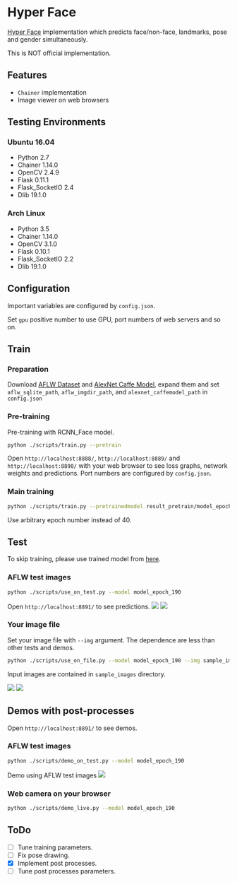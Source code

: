 # Hyper Face #
[Hyper Face](https://arxiv.org/abs/1603.01249) implementation which predicts face/non-face, landmarks, pose and gender simultaneously.

This is NOT official implementation.

## Features ##
* `Chainer` implementation
* Image viewer on web browsers

## Testing Environments ##
### Ubuntu 16.04 ###
* Python 2.7
* Chainer 1.14.0
* OpenCV 2.4.9
* Flask 0.11.1
* Flask_SocketIO 2.4
* Dlib 19.1.0

### Arch Linux ###
* Python 3.5
* Chainer 1.14.0
* OpenCV 3.1.0
* Flask 0.10.1
* Flask_SocketIO 2.2
* Dlib 19.1.0

## Configuration ##
Important variables are configured by `config.json`.

Set `gpu` positive number to use GPU, port numbers of web servers and so on.

## Train ##
### Preparation ###
Download [AFLW Dataset](https://lrs.icg.tugraz.at/research/aflw/) and [AlexNet Caffe Model](https://github.com/BVLC/caffe/tree/master/models/bvlc_alexnet), expand them and set `aflw_sqlite_path`, `aflw_imgdir_path`, and `alexnet_caffemodel_path` in `config.json`

### Pre-training ###
Pre-training with RCNN_Face model.
```bash
python ./scripts/train.py --pretrain
```
Open `http://localhost:8888/`, `http://localhost:8889/` and `http://localhost:8890/` with your web browser to see loss graphs, network weights and predictions.
Port numbers are configured by `config.json`.

### Main training ###
```bash
python ./scripts/train.py --pretrainedmodel result_pretrain/model_epoch_40
```
Use arbitrary epoch number instead of 40.

## Test ##
To skip training, please use trained model from [here](https://www.dropbox.com/s/qrc1c9ek737ljm5/model_epoch_190?dl=0).

### AFLW test images ###
```bash
python ./scripts/use_on_test.py --model model_epoch_190
```
Open `http://localhost:8891/` to see predictions.
<img src="https://raw.githubusercontent.com/takiyu/hyperface/master/sample_images/face.png">
<img src="https://raw.githubusercontent.com/takiyu/hyperface/master/sample_images/nonface.png">

### Your image file ###
Set your image file with `--img` argument.
The dependence are less than other tests and demos.
```bash
python ./scripts/use_on_file.py --model model_epoch_190 --img sample_images/lena_face.png
```
Input images are contained in `sample_images` directory.

<img src="https://raw.githubusercontent.com/takiyu/hyperface/master/sample_images/lena_face_result.png">
<img src="https://raw.githubusercontent.com/takiyu/hyperface/master/sample_images/lena_face_result2.png">

## Demos with post-processes ##
Open `http://localhost:8891/` to see demos.

### AFLW test images ###
```bash
python ./scripts/demo_on_test.py --model model_epoch_190
```
Demo using AFLW test images
<img src="https://raw.githubusercontent.com/takiyu/hyperface/master/sample_images/demo1.png">

### Web camera on your browser ###
```bash
python ./scripts/demo_live.py --model model_epoch_190
```

## ToDo ##
- [ ] Tune training parameters.
- [ ] Fix pose drawing.
- [x] Implement post processes.
- [ ] Tune post processes parameters.
